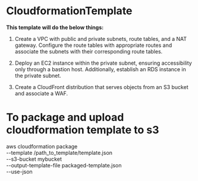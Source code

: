 # CloudformationTemplate
**This template will do the below things:**
 
1. Create a VPC with public and private subnets, route tables, and a NAT gateway. Configure the route tables with appropriate routes and associate the subnets with their corresponding route tables.

2. Deploy an EC2 instance within the private subnet, ensuring accessibility only through a bastion host. Additionally, establish an RDS instance in the private subnet.

3. Create a CloudFront distribution that serves objects from an S3 bucket and associate a WAF.

# To package and upload cloudformation template to s3

aws cloudformation package \
  --template /path_to_template/template.json \
  --s3-bucket mybucket \
  --output-template-file packaged-template.json \
  --use-json

